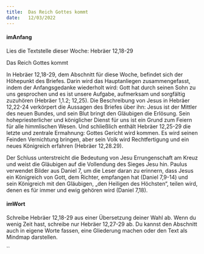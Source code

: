 ```yaml
---
title:  Das Reich Gottes kommt
date:   12/03/2022
---
```


#### imAnfang

Lies die Textstelle dieser Woche: Hebräer 12,18-29

Das Reich Gottes kommt

In Hebräer 12,18-29, dem Abschnitt für diese Woche, befindet sich der Höhepunkt des Briefes. Darin wird das Hauptanliegen zusammengefasst, indem der Anfangsgedanke wiederholt wird: Gott hat durch seinen Sohn zu uns gesprochen und es ist unsere Aufgabe, aufmerksam und sorgfältig zuzuhören (Hebräer 1,1.2; 12,25). Die Beschreibung von Jesus in Hebräer 12,22-24 verkörpert die Aussagen des Briefes über ihn: Jesus ist der Mittler des neuen Bundes, und sein Blut bringt den Gläubigen die Erlösung. Sein hohepriesterlicher und königlicher Dienst für uns ist ein Grund zum Feiern für alle himmlischen Wesen. Und schließlich enthält Hebräer 12,25-29 die letzte und zentrale Ermahnung: Gottes Gericht wird kommen. Es wird seinen Feinden Vernichtung bringen, aber sein Volk wird Rechtfertigung und ein neues Königreich erfahren (Hebräer 12,28.29).

Der Schluss unterstreicht die Bedeutung von Jesu Errungenschaft am Kreuz und weist die Gläubigen auf die Vollendung des Sieges Jesu hin. Paulus verwendet Bilder aus Daniel 7, um die Leser daran zu erinnern, dass Jesus ein Königreich von Gott, dem Richter, empfangen hat (Daniel 7,9-14) und sein Königreich mit den Gläubigen, „den Heiligen des Höchsten“, teilen wird, denen es für immer und ewig gehören wird (Daniel 7,18).

#### imWort

Schreibe Hebräer 12,18-29 aus einer Übersetzung deiner Wahl ab. Wenn du wenig Zeit hast, schreibe nur Hebräer 12,27-29 ab. Du kannst den Abschnitt auch in eigene Worte fassen, eine Gliederung machen oder den Text als Mindmap darstellen.

``

